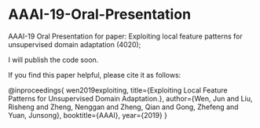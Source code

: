 # AAAI-19-Oral-Presentation
AAAI-19 Oral Presentation for paper: Exploiting local feature patterns for unsupervised domain adaptation (4020);



I will publish the code soon. 

If you find this paper helpful, please cite it as follows:



@inproceedings{ wen2019exploiting,
     title={Exploiting Local Feature Patterns for Unsupervised Domain Adaptation.},
     author={Wen, Jun and Liu, Risheng and Zheng, Nenggan and Zheng, Qian and Gong, Zhefeng and Yuan, Junsong},
     booktitle={AAAI},
     year={2019}
}

